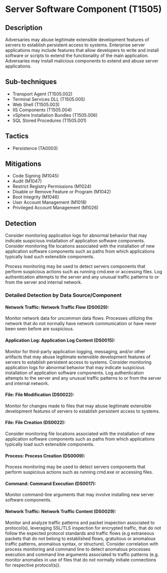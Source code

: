 # Server Software Component (T1505)

## Description
Adversaries may abuse legitimate extensible development features of servers to establish persistent access to systems. Enterprise server applications may include features that allow developers to write and install software or scripts to extend the functionality of the main application. Adversaries may install malicious components to extend and abuse server applications.

## Sub-techniques
- Transport Agent (T1505.002)
- Terminal Services DLL (T1505.005)
- Web Shell (T1505.003)
- IIS Components (T1505.004)
- vSphere Installation Bundles (T1505.006)
- SQL Stored Procedures (T1505.001)

## Tactics
- Persistence (TA0003)

## Mitigations
- Code Signing (M1045)
- Audit (M1047)
- Restrict Registry Permissions (M1024)
- Disable or Remove Feature or Program (M1042)
- Boot Integrity (M1046)
- User Account Management (M1018)
- Privileged Account Management (M1026)

## Detection
Consider monitoring application logs for abnormal behavior that may indicate suspicious installation of application software components. Consider monitoring file locations associated with the installation of new application software components such as paths from which applications typically load such extensible components.

Process monitoring may be used to detect servers components that perform suspicious actions such as running cmd.exe or accessing files. Log authentication attempts to the server and any unusual traffic patterns to or from the server and internal network.  

### Detailed Detection by Data Source/Component
#### Network Traffic: Network Traffic Flow (DS0029): 
Monitor network data for uncommon data flows. Processes utilizing the network that do not normally have network communication or have never been seen before are suspicious.

#### Application Log: Application Log Content (DS0015): 
Monitor for third-party application logging, messaging, and/or other artifacts that may abuse legitimate extensible development features of servers to establish persistent access to systems. Consider monitoring application logs for abnormal behavior that may indicate suspicious installation of application software components. Log authentication attempts to the server and any unusual traffic patterns to or from the server and internal network. 

#### File: File Modification (DS0022): 
Monitor for changes made to files that may abuse legitimate extensible development features of servers to establish persistent access to systems.

#### File: File Creation (DS0022): 
Consider monitoring file locations associated with the installation of new application software components such as paths from which applications typically load such extensible components.

#### Process: Process Creation (DS0009): 
Process monitoring may be used to detect servers components that perform suspicious actions such as running cmd.exe or accessing files.

#### Command: Command Execution (DS0017): 
Monitor command-line arguments that may involve installing new server software components.

#### Network Traffic: Network Traffic Content (DS0029): 
Monitor and analyze traffic patterns and packet inspection associated to protocol(s), leveraging SSL/TLS inspection for encrypted traffic, that do not follow the expected protocol standards and traffic flows (e.g extraneous packets that do not belong to established flows, gratuitous or anomalous traffic patterns, anomalous syntax, or structure). Consider correlation with process monitoring and command line to detect anomalous processes execution and command line arguments associated to traffic patterns (e.g. monitor anomalies in use of files that do not normally initiate connections for respective protocol(s)). 

